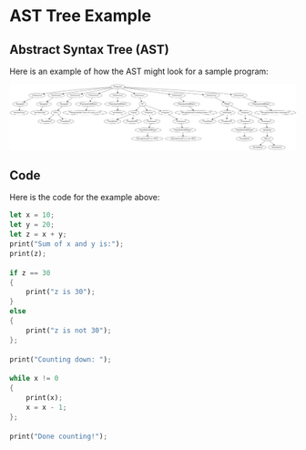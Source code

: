 # AST Tree Example


## Abstract Syntax Tree (AST)
Here is an example of how the AST might look for a sample program:

![AST Example](./images/ast_example.png)

## Code
Here is the code for the example above:

```rust
let x = 10;
let y = 20;
let z = x + y;
print("Sum of x and y is:");
print(z);

if z == 30
{
    print("z is 30");
}
else
{
    print("z is not 30");
};

print("Counting down: ");

while x != 0
{
    print(x);
    x = x - 1;
};

print("Done counting!");
```
